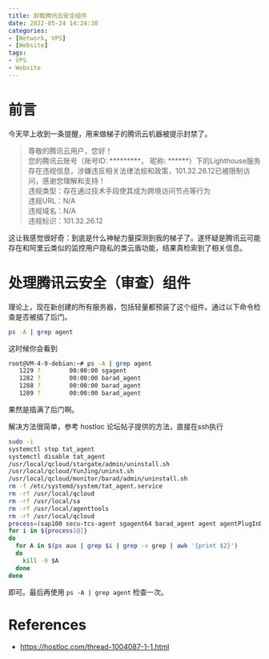 ```yaml
---
title: 卸载腾讯云安全组件
date: 2022-05-24 14:24:38
categories:
- [Network, VPS]
- [Website]
tags:
- VPS
- Website
---
```


# 前言

今天早上收到一条提醒，用来做梯子的腾讯云机器被提示封禁了。

>尊敬的腾讯云用户，您好！  
您的腾讯云账号（账号ID: *********， 昵称: ******）下的Lighthouse服务存在违规信息，涉嫌违反相关法律法规和政策，101.32.26.12已被限制访问，感谢您理解和支持！  
违规类型：存在通过技术手段使其成为跨境访问节点等行为  
违规URL：N/A  
违规域名：N/A  
违规标识：101.32.26.12

这让我感觉很好奇：到底是什么神秘力量探测到我的梯子了。遂怀疑是腾讯云可能存在和阿里云类似的监控用户隐私的类云盾功能，结果真检索到了相关信息。

# 处理腾讯云安全（审查）组件

理论上，现在新创建的所有服务器，包括轻量都预装了这个组件。通过以下命令检查是否被插了后门。

```bash
ps -A | grep agent
```

这时候你会看到

```bash
root@VM-4-9-debian:~# ps -A | grep agent
   1229 ?        00:00:00 sgagent
   1282 ?        00:00:00 barad_agent
   1288 ?        00:00:00 barad_agent
   1289 ?        00:00:00 barad_agent
```

果然是插满了后门啊。

解决方法很简单，参考 hostloc 论坛帖子提供的方法，直接在ssh执行

```bash
sudo -i
systemctl stop tat_agent
systemctl disable tat_agent
/usr/local/qcloud/stargate/admin/uninstall.sh
/usr/local/qcloud/YunJing/uninst.sh
/usr/local/qcloud/monitor/barad/admin/uninstall.sh
rm -f /etc/systemd/system/tat_agent.service
rm -rf /usr/local/qcloud
rm -rf /usr/local/sa
rm -rf /usr/local/agenttools
rm -rf /usr/local/qcloud
process=(sap100 secu-tcs-agent sgagent64 barad_agent agent agentPlugInD pvdriver )
for i in ${process[@]}
do
  for A in $(ps aux | grep $i | grep -v grep | awk '{print $2}')
  do
    kill -9 $A
  done
done
```

即可。最后再使用 `ps -A | grep agent` 检查一次。

# References

- https://hostloc.com/thread-1004087-1-1.html
